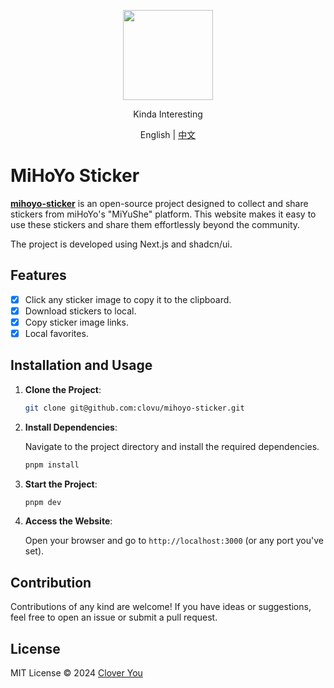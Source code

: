 <p align="center">
  <img width="144px" src="https://github.com/user-attachments/assets/c4049305-1fd6-4c5c-9b25-e6e45bb619f7" />
</p>
<p align="center">Kinda Interesting</p>

<p align="center">English | <a href="README.zh-CN.md">中文</a></p>

# MiHoYo Sticker

[**mihoyo-sticker**](https://github.com/clovu/mihoyo-sticker) is an open-source project designed to collect and share stickers from miHoYo's "MiYuShe" platform. This website makes it easy to use these stickers and share them effortlessly beyond the community.

The project is developed using Next.js and shadcn/ui.

## Features

- [x] Click any sticker image to copy it to the clipboard.
- [x] Download stickers to local.
- [x] Copy sticker image links.
- [x] Local favorites.

## Installation and Usage

1. **Clone the Project**:

   ```bash
   git clone git@github.com:clovu/mihoyo-sticker.git
   ```

2. **Install Dependencies**:

   Navigate to the project directory and install the required dependencies.

   ```bash
   pnpm install
   ```

3. **Start the Project**:

   ```bash
   pnpm dev
   ```

4. **Access the Website**:

   Open your browser and go to `http://localhost:3000` (or any port you've set).

## Contribution

Contributions of any kind are welcome! If you have ideas or suggestions, feel free to open an issue or submit a pull request.

## License

MIT License © 2024 [Clover You](https://github.com/clovu)
